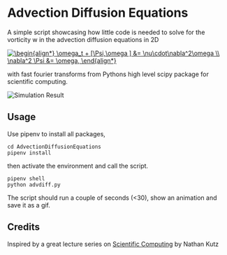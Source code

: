# Advection Diffusion Equations
A simple script showcasing how little code is needed to solve for the vorticity w in the advection diffusion equations in 2D

<a href="https://www.codecogs.com/eqnedit.php?latex=\dpi{200}&space;\begin{align*}&space;\omega_t&space;&plus;&space;[\Psi,\omega&space;]&space;&=&space;\nu\cdot\nabla^2\omega&space;\\&space;\nabla^2&space;\Psi&space;&=&space;\omega,&space;\end{align*}" target="_blank"><img src="https://latex.codecogs.com/gif.latex?\dpi{200}&space;\begin{align*}&space;\omega_t&space;&plus;&space;[\Psi,\omega&space;]&space;&=&space;\nu\cdot\nabla^2\omega&space;\\&space;\nabla^2&space;\Psi&space;&=&space;\omega,&space;\end{align*}" title="\begin{align*} \omega_t + [\Psi,\omega ] &= \nu\cdot\nabla^2\omega \\ \nabla^2 \Psi &= \omega, \end{align*}" /></a>

with fast fourier transforms from Pythons high level scipy package for scientific computing. 

![Simulation Result](https://github.com/maximilianrutz/AdvectionDiffusionEquations/blob/master/animation.gif)

## Usage
Use pipenv to install all packages,
```
cd AdvectionDiffusionEquations
pipenv install
```
then activate the environment and call the script.
```
pipenv shell
python advdiff.py
```
The script should run a couple of seconds (<30), show an animation and save it as a gif. 

## Credits
Inspired by a great lecture series on [Scientific Computing](https://www.youtube.com/playlist?list=PL2e45QSKfSj3jU4piHvVe-SIZU6CTAdve) by Nathan Kutz
